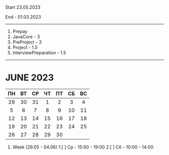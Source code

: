 Start 23.05.2023

End - 01.03.2023
***

1. Prepay
2. JavaCore - 3
3. PreProject - 3
4. Project - 1.5
5. InterviewPreparation - 1.5
***

# JUNE 2023
| ПН  | ВТ  | СР  | ЧТ  | ПТ  | СБ  | ВС  |
|:---:|:---:|:---:|:---:|:---:|:---:|:---:|
| 29  | 30  | 31  |  1  |  2  |  3  |  4  |
|  5  |  6  |  7  |  8  |  9  | 10  | 11  |
| 12  | 13  | 14  | 15  | 16  | 17  | 18  |
| 19  | 20  | 21  | 22  | 23  | 24  | 25  |
| 26  | 27  | 28  | 29  | 30  |     |     |

1. Week (29.05 - 04.06)
    1.[ ] Ср - 15:00 - 19:00
    2.[ ] Сб - 10:00 - 14:00